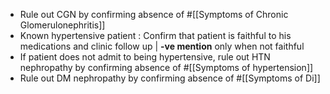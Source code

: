 - Rule out CGN by confirming absence of #[[Symptoms of Chronic Glomerulonephritis]]
- Known hypertensive patient : Confirm that patient is faithful to his medications and clinic follow up | **-ve mention** only when not faithful
- If patient does not admit to being hypertensive, rule out HTN nephropathy by confirming absence of #[[Symptoms of hypertension]]
- Rule out DM nephropathy by confirming absence of #[[Symptoms of Di]]